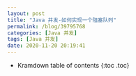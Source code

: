 ```yaml
---
layout: post
title: "Java 并发-如何实现一个阻塞队列"
permalink: /blog/39795768
categories: [Java 并发]
tags: [Java 并发]
date: 2020-11-20 20:19:41
---
```


* Kramdown table of contents
{:toc .toc}

